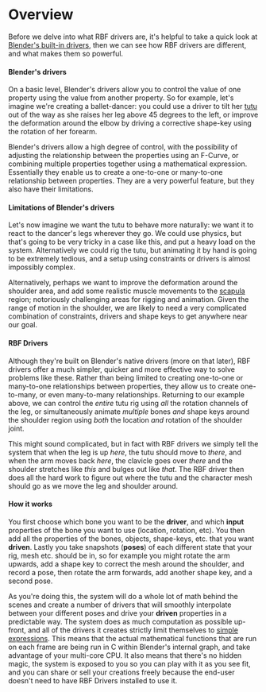 # Overview

Before we delve into what RBF drivers are, it's helpful to take a quick look at
<a href="https://docs.blender.org/manual/en/latest/animation/drivers/index.html" target="_blank">
Blender's built-in drivers</a>, then we can see how RBF drivers are different, and what makes them
so powerful.

#### Blender's drivers

On a basic level, Blender's drivers allow you to control the value of one property using
the value from another property. So for example, let's imagine we're creating a ballet-dancer:
you could use a driver to tilt her
<a href="https://en.wikipedia.org/wiki/Tutu_(clothing)" target="_blank">tutu</a> out of the way
as she raises her leg above 45 degrees to the left, or improve the deformation around the elbow
by driving a corrective shape-key using the rotation of her forearm.

Blender's drivers allow a high degree of control, with the possibility of adjusting the
relationship between the properties using an F-Curve, or combining multiple properties
together using a mathematical expression. Essentially they enable us to create a one-to-one
or many-to-one relationship between properties. They are a very powerful feature, but they
also have their limitations.

#### Limitations of Blender's drivers

Let's now imagine we want the tutu to behave more naturally: we want it to react to the
dancer's legs wherever they go. We could use physics, but that's going to be very tricky in a
case like this, and put a heavy load on the system. Alternatively we could rig the tutu, but
animating it by hand is going to be extremely tedious, and a setup using constraints or drivers
is almost impossibly complex.

Alternatively, perhaps we want to improve the deformation around the shoulder area, and add
some realistic muscle movements to the
<a href="https://en.wikipedia.org/wiki/Scapula" target="_blank">scapula</a> region; notoriously
challenging areas for rigging and animation. Given the range of motion in the shoulder, we are
likely to need a very complicated combination of constraints, drivers and shape keys to get
anywhere near our goal.

#### RBF Drivers

Although they're built on Blender's native drivers (more on that later), RBF drivers offer a
much simpler, quicker and more effective way to solve problems like these. Rather than being
limited to creating one-to-one or many-to-one relationships between properties, they allow us
to create one-to-many, or even many-to-many relationships. Returning to our example above, we
can control the *entire* tutu rig using *all* the rotation channels of the leg, or simultaneously
animate *multiple* bones *and* shape keys around the shoulder region using *both* the location
*and* rotation of the shoulder joint.

This might sound complicated, but in fact with RBF drivers we simply tell the system that when the
leg is up *here*, the tutu should move to *there*, and when the arm moves back *here*, the clavicle
goes over *there* and the shoulder stretches like *this* and bulges out like *that*. The RBF driver
then does all the hard work to figure out where the tutu and the character mesh should go as we move
the leg and shoulder around.

#### How it works

You first choose which bone you want to be the **driver**, and which **input** properties of the
bone you want to use (location, rotation, etc). You then add all the properties of the bones,
objects, shape-keys, etc. that you want **driven**. Lastly you take snapshots (**poses**) of
each different state that your rig, mesh etc. should be in, so for example you might rotate the
arm upwards, add a shape key to correct the mesh around the shoulder, and record a pose, then
rotate the arm forwards, add another shape key, and a second pose.

As you're doing this, the system will do a whole lot of math behind the scenes and create a
number of drivers that will smoothly interpolate between your different poses and drive your
**driven** properties in a predictable way. The system does as much computation as possible
up-front, and all of the drivers it creates strictly limit themselves to
<a href="https://docs.blender.org/manual/en/latest/animation/drivers/drivers_panel.html#simple-expressions">
simple expressions</a>. This means that the actual mathematical functions that are run on each
frame are being run in C within Blender's internal graph, and take advantage of your multi-core
CPU. It also means that there's no hidden magic, the system is exposed to you so you can play with
it as you see fit, and you can share or sell your creations freely because the end-user doesn't
need to have RBF Drivers installed to use it.
